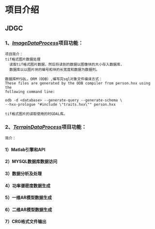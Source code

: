 项目介绍
=============================================================
## JDGC

### 1、[*ImageDataProcess*](/about/master/projcect/ImageDataProcess)项目功能：
    项目简介：
    tif格式图片数据处理
      读取tif格式图片数据，然后将读到的数据以图像块的大小存入数据库，
      数据库以以图片块的编号和块的长宽度和数据为数据列。
      
    数据库MYSQL，ORM（ODB）,编写完sql对象文件编译方式：
    These files are generated by the ODB compiler from person.hxx using the
    following command line:
    
    odb -d <database> --generate-query --generate-schema \
    --hxx-prologue "#include \"traits.hxx\"" person.hxx
    
    tif格式图片的读取使用的时GDAL库。



### 2、[*TerrainDataProcess*](/about/master/projcect/TerrainDataProcess)项目功能：
    简介：
    
    
#### 1）Matlab引擎和API

#### 2）MYSQL数据库数据访问

#### 3）数据分析及处理

#### 4）功率谱密度数据生成

#### 5）一维AR模型数据生成

#### 6）二维AR模型数据生成

#### 7）CRG格式文件输出
